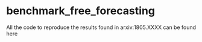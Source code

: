 # benchmark_free_forecasting
All the code to reproduce the results found in arxiv:1805.XXXX can be found here
